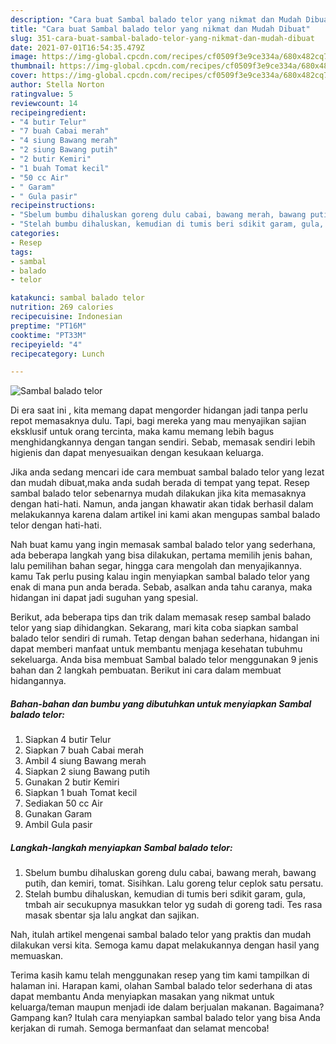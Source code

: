 ```yaml
---
description: "Cara buat Sambal balado telor yang nikmat dan Mudah Dibuat"
title: "Cara buat Sambal balado telor yang nikmat dan Mudah Dibuat"
slug: 351-cara-buat-sambal-balado-telor-yang-nikmat-dan-mudah-dibuat
date: 2021-07-01T16:54:35.479Z
image: https://img-global.cpcdn.com/recipes/cf0509f3e9ce334a/680x482cq70/sambal-balado-telor-foto-resep-utama.jpg
thumbnail: https://img-global.cpcdn.com/recipes/cf0509f3e9ce334a/680x482cq70/sambal-balado-telor-foto-resep-utama.jpg
cover: https://img-global.cpcdn.com/recipes/cf0509f3e9ce334a/680x482cq70/sambal-balado-telor-foto-resep-utama.jpg
author: Stella Norton
ratingvalue: 5
reviewcount: 14
recipeingredient:
- "4 butir Telur"
- "7 buah Cabai merah"
- "4 siung Bawang merah"
- "2 siung Bawang putih"
- "2 butir Kemiri"
- "1 buah Tomat kecil"
- "50 cc Air"
- " Garam"
- " Gula pasir"
recipeinstructions:
- "Sbelum bumbu dihaluskan goreng dulu cabai, bawang merah, bawang putih, dan kemiri, tomat. Sisihkan. Lalu goreng telur ceplok satu persatu."
- "Stelah bumbu dihaluskan, kemudian di tumis beri sdikit garam, gula, tmbah air secukupnya masukkan telor yg sudah di goreng tadi. Tes rasa masak sbentar sja lalu angkat dan sajikan."
categories:
- Resep
tags:
- sambal
- balado
- telor

katakunci: sambal balado telor 
nutrition: 269 calories
recipecuisine: Indonesian
preptime: "PT16M"
cooktime: "PT33M"
recipeyield: "4"
recipecategory: Lunch

---
```



![Sambal balado telor](https://img-global.cpcdn.com/recipes/cf0509f3e9ce334a/680x482cq70/sambal-balado-telor-foto-resep-utama.jpg)

Di era  saat ini , kita memang dapat mengorder hidangan jadi tanpa perlu repot memasaknya dulu. Tapi, bagi mereka yang mau menyajikan sajian eksklusif untuk orang tercinta, maka kamu memang lebih bagus menghidangkannya dengan tangan sendiri. Sebab, memasak sendiri lebih higienis dan dapat menyesuaikan dengan kesukaan keluarga.

Jika anda sedang mencari ide cara membuat sambal balado telor yang lezat dan mudah dibuat,maka anda sudah berada di tempat yang tepat. Resep sambal balado telor  sebenarnya mudah dilakukan jika kita memasaknya dengan hati-hati. Namun, anda jangan khawatir akan tidak berhasil dalam melakukannya 
karena dalam artikel ini kami akan mengupas sambal balado telor dengan hati-hati.  



Nah buat kamu yang ingin memasak sambal balado telor yang sederhana, ada beberapa langkah yang bisa dilakukan, pertama memilih jenis bahan, lalu pemilihan bahan segar, hingga cara mengolah dan menyajikannya. kamu Tak perlu pusing kalau ingin menyiapkan sambal balado telor yang enak di mana pun anda berada. Sebab, asalkan anda  tahu caranya, maka hidangan ini dapat jadi suguhan yang spesial.

Berikut, ada beberapa tips dan trik dalam memasak resep sambal balado telor yang siap dihidangkan. Sekarang, mari kita coba siapkan sambal balado telor sendiri di rumah. Tetap dengan bahan sederhana, hidangan ini dapat memberi manfaat untuk membantu menjaga kesehatan tubuhmu sekeluarga. Anda bisa membuat Sambal balado telor menggunakan 9 jenis bahan dan 2 langkah pembuatan. Berikut ini cara dalam membuat hidangannya.

<!--inarticleads1-->

##### Bahan-bahan dan bumbu yang dibutuhkan untuk menyiapkan Sambal balado telor:

1. Siapkan 4 butir Telur
1. Siapkan 7 buah Cabai merah
1. Ambil 4 siung Bawang merah
1. Siapkan 2 siung Bawang putih
1. Gunakan 2 butir Kemiri
1. Siapkan 1 buah Tomat kecil
1. Sediakan 50 cc Air
1. Gunakan  Garam
1. Ambil  Gula pasir




<!--inarticleads2-->

##### Langkah-langkah menyiapkan Sambal balado telor:

1. Sbelum bumbu dihaluskan goreng dulu cabai, bawang merah, bawang putih, dan kemiri, tomat. Sisihkan. Lalu goreng telur ceplok satu persatu.
1. Stelah bumbu dihaluskan, kemudian di tumis beri sdikit garam, gula, tmbah air secukupnya masukkan telor yg sudah di goreng tadi. Tes rasa masak sbentar sja lalu angkat dan sajikan.




Nah, itulah artikel mengenai  sambal balado telor  yang praktis dan mudah dilakukan versi kita. Semoga kamu dapat melakukannya dengan hasil yang memuaskan. 

Terima kasih kamu telah menggunakan resep yang tim kami tampilkan di halaman ini. Harapan kami, olahan  Sambal balado telor sederhana di atas dapat membantu Anda menyiapkan masakan yang nikmat untuk keluarga/teman maupun menjadi ide dalam berjualan makanan. Bagaimana? Gampang kan? Itulah cara menyiapkan sambal balado telor yang bisa Anda kerjakan di rumah. Semoga bermanfaat dan selamat mencoba!

